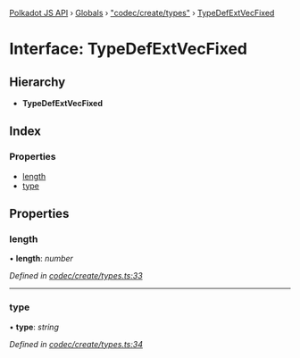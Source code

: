 [Polkadot JS API](../README.md) › [Globals](../globals.md) › ["codec/create/types"](../modules/_codec_create_types_.md) › [TypeDefExtVecFixed](_codec_create_types_.typedefextvecfixed.md)

# Interface: TypeDefExtVecFixed

## Hierarchy

* **TypeDefExtVecFixed**

## Index

### Properties

* [length](_codec_create_types_.typedefextvecfixed.md#length)
* [type](_codec_create_types_.typedefextvecfixed.md#type)

## Properties

###  length

• **length**: *number*

*Defined in [codec/create/types.ts:33](https://github.com/polkadot-js/api/blob/f080d6ed1c/packages/types/src/codec/create/types.ts#L33)*

___

###  type

• **type**: *string*

*Defined in [codec/create/types.ts:34](https://github.com/polkadot-js/api/blob/f080d6ed1c/packages/types/src/codec/create/types.ts#L34)*

